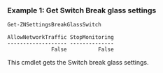 ### Example 1: Get Switch Break glass settings
```powershell
Get-ZNSettingsBreakGlassSwitch
```

```output
AllowNetworkTraffic StopMonitoring
------------------- --------------
              False          False
```

This cmdlet gets the Switch break glass settings.
